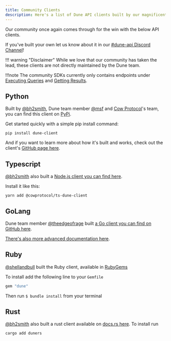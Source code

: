 ```yaml
---
title: Community Clients
description: Here's a list of Dune API clients built by our magnificent community!
---
```


Our community once again comes through for the win with the below API clients.

If you've built your own let us know about it in our [#dune-api Discord Channel](https://discord.gg/FjwGvbgDFS)!

!!! warning "Disclaimer"
    While we love that our community has taken the lead, these clients are not directly maintained by the Dune team.

!!!note
    The community SDKs currently only contains endpoints under [Executing Queries](../api-reference/execute-queries/index.md) and [Getting Results](../api-reference/get-results/index.md). 

## Python

Built by [@bh2smith](https://dune.com/bh2smith), Dune team member [@msf](https://dune.com/msf) and [Cow Protocol](https://dune.com/cowprotocol)'s team, you can find this client on [PyPi](https://pypi.org/project/dune-client/).

Get started quickly with a simple pip install command:

```
pip install dune-client
```

And if you want to learn more about how it's built and works, check out the client's [GitHub page here](https://github.com/duneanalytics/dune-client).

## Typescript

[@bh2smith](https://dune.com/bh2smith) also built a [Node.js client you can find here](https://www.npmjs.com/package/@cowprotocol/ts-dune-client).

Install it like this:

```
yarn add @cowprotocol/ts-dune-client
```

## GoLang

Dune team member [@theedgeofrage](https://dune.com/theedgeofrage) built [a Go client you can find on GitHub here](https://github.com/duneanalytics/duneapi-client-go/).

[There's also more advanced documentation here](https://pkg.go.dev/github.com/duneanalytics/duneapi-client-go).

## Ruby

[@shellandbull](https://github.com/shellandbull) built the Ruby client, available in [RubyGems](https://rubygems.org/gems/dune)

To install add the following line to your `Gemfile`

```ruby
gem "dune"
```

Then run `$ bundle install` from your terminal

## Rust

[@bh2smith](https://dune.com/bh2smith) also built a rust client available on [docs.rs here](https://docs.rs/duners/latest/duners/). To install run

```sh
cargo add duners
```
